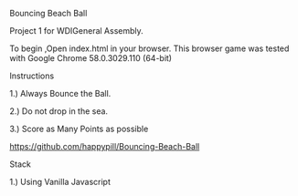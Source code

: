 Bouncing Beach Ball

Project 1 for WDIGeneral Assembly.

To begin ,Open index.html in your browser. This browser game was tested with Google Chrome 58.0.3029.110 (64-bit)

Instructions

1.) Always Bounce the Ball.

2.) Do not drop in the sea.

3.) Score as Many Points as possible

https://github.com/happypill/Bouncing-Beach-Ball

Stack

1.) Using Vanilla Javascript


